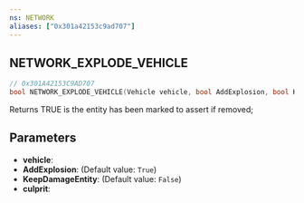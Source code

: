 ```yaml
---
ns: NETWORK
aliases: ["0x301a42153c9ad707"]
---
```

## NETWORK_EXPLODE_VEHICLE

```c
// 0x301A42153C9AD707
bool NETWORK_EXPLODE_VEHICLE(Vehicle vehicle, bool AddExplosion, bool KeepDamageEntity, int culprit);
```

Returns TRUE is the entity has been marked to assert if removed;


## Parameters
* **vehicle**: 
* **AddExplosion**: (Default value: `True`)
* **KeepDamageEntity**: (Default value: `False`)
* **culprit**: 
